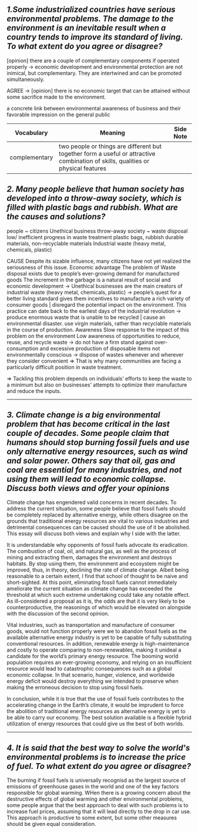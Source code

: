 ## _1.Some industrialized countries have serious environmental problems. The damage to the environment is an inevitable result when a country tends to improve its standard of living. To what extent do you agree or disagree?_

[opinion] there are a couple of complementary components if operated properly → economic development and environmental protection are not inimical, but complementary. They are intertwined and can be promoted simultaneously. 

AGREE → [opinion] there is no economic target that can be attained without some sacrifice made to the environment.

a concrete link between environmental awareness of business and their favorable impression on the general public



Vocabulary | Meaning | Side Note
---------- | ------- | ---------
complementary | two people or things are different but together form a useful or attractive combination of skills, qualities or physical features | 


## _2. Many people believe that human society has developed into a throw-away society, which is filled with plastic bags and rubbish. What are the causes and solutions?_

people ~ citizens
Unethical business
throw-away society ~ 
waste disposal 
low/ inefficient progress in waste treatment
plastic bags, rubbish
durable materials, non-recyclable materials
Industrial waste (heavy metal, chemicals, plastic)

CAUSE
Despite its sizable influence, many citizens have not yet realized the seriousness of this issue.
Economic advantage
The problem of Waste disposal exists due to people’s ever-growing demand for manufactured goods
The increment in the garbage is a natural result of social and economic development → Unethical businesses are the main creators of industrial waste (heavy metal, chemicals, plastic) → people’s quest for a better living standard gives them incentives to manufacture a rich variety of consumer goods | disregard the potential impact on the environment.
This practice can date back to the earliest days of the industrial revolution → produce enormous waste that is unable to be recycled | cause an environmental disaster.
use virgin materials, rather than recyclable materials in the course of production.
Awareness
Slow response to the impact of this problem on the environment
Low awareness of opportunities to reduce, reuse, and recycle waste → do not have a firm stand against over-consumption and excessive production of disposable items
not environmentally conscious → dispose of wastes whenever and wherever they consider convenient
=> That is why many communities are facing a particularly difficult position in waste treatment.



=> Tackling this problem depends on individuals’ efforts to keep the waste to a minimum but also on businesses’ attempts to optimize their manufacture and reduce the inputs.


-------------------------------------------
## _3. Climate change is a big environmental problem that has become critical in the last couple of decades. Some people claim that humans should stop burning fossil fuels and use only alternative energy resources, such as wind and solar power. Others say that oil, gas and coal are essential for many industries, and not using them will lead to economic collapse. Discuss both views and offer your opinions_

Climate change has engendered valid concerns in recent decades. To address the current situation, some people believe that fossil fuels should be completely replaced by alternative energy, while others disagree on the grounds that traditional energy resources are vital to various industries and detrimental consequences can be caused should the use of it be abolished. This essay will discuss both views and explain why I side with the latter.

It is understandable why opponents of fossil fuels advocate its eradication. The combustion of coal, oil, and natural gas, as well as the process of mining and extracting them, damages the environment and destroys habitats. By stop using them, the environment and ecosystem might be improved, thus, in theory, declining the rate of climate change. Albeit being reasonable to a certain extent, I find that school of thought to be naive and short-sighted. At this point, eliminating fossil fuels cannot immediately ameliorate the current situation as climate change has exceeded the threshold at which such extreme undertaking could take any notable effect. As ill-considered a proposal as it is, the odds are that it is very likely to be counterproductive, the reasonings of which would be elevated on alongside with the discussion of the second opinion.
 
Vital industries, such as transportation and manufacture of consumer goods, would not function properly were we to abandon fossil fuels as the available alternative energy industry is yet to be capable of fully substituting conventional resources. In addition, renewable energy is high-maintenance and costly to operate comparing to non-renewables, making it unideal a candidate for the world’s primary energy resource. The booming world population requires an ever-growing economy, and relying on an insufficient resource would lead to catastrophic consequences such as a global economic collapse. In that scenario, hunger, violence, and worldwide energy deficit would destroy everything we intended to preserve when making the erroneous decision to stop using fossil fuels. 

In conclusion, while it is true that the use of fossil fuels contributes to the accelerating change in the Earth’s climate, it would be imprudent to force the abolition of traditional energy resources as alternative energy is yet to be able to carry our economy. The best solution available is a flexible hybrid utilization of energy resources that could give us the best of both worlds.

-------------------------------------------
## _4. It is said that the best way to solve the world's environmental problems is to increase the price of fuel. To what extent do you agree or disagree?_

The burning if fossil fuels is universally recognisd as the largest source of emissions of greenhouse gases in the world and one of the key factors responsible for global warming. WHen there is a growing concern about the destructive effects of global warming and other environmental problems, some people argue that the best approach to deal with such problems is to increase fuel prices, assuming that it will lead directly to the drop in car use. This approach is productive to some extent, but some other measures should be given equal consideration.
